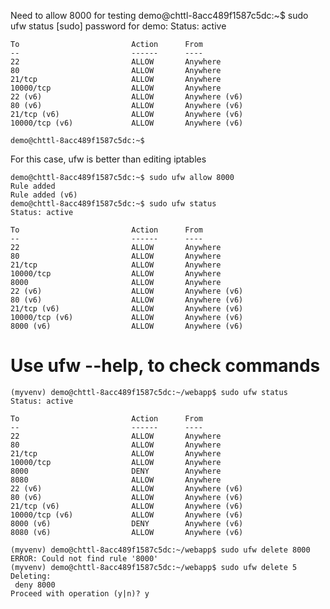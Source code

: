 


Need to allow 8000 for testing 
    demo@chttl-8acc489f1587c5dc:~$ sudo ufw status
    [sudo] password for demo:
    Status: active
    
    To                         Action      From
    --                         ------      ----
    22                         ALLOW       Anywhere
    80                         ALLOW       Anywhere
    21/tcp                     ALLOW       Anywhere
    10000/tcp                  ALLOW       Anywhere
    22 (v6)                    ALLOW       Anywhere (v6)
    80 (v6)                    ALLOW       Anywhere (v6)
    21/tcp (v6)                ALLOW       Anywhere (v6)
    10000/tcp (v6)             ALLOW       Anywhere (v6)
    
    demo@chttl-8acc489f1587c5dc:~$


For this case, ufw is better than editing iptables

    demo@chttl-8acc489f1587c5dc:~$ sudo ufw allow 8000
    Rule added
    Rule added (v6)
    demo@chttl-8acc489f1587c5dc:~$ sudo ufw status
    Status: active
    
    To                         Action      From
    --                         ------      ----
    22                         ALLOW       Anywhere
    80                         ALLOW       Anywhere
    21/tcp                     ALLOW       Anywhere
    10000/tcp                  ALLOW       Anywhere
    8000                       ALLOW       Anywhere
    22 (v6)                    ALLOW       Anywhere (v6)
    80 (v6)                    ALLOW       Anywhere (v6)
    21/tcp (v6)                ALLOW       Anywhere (v6)
    10000/tcp (v6)             ALLOW       Anywhere (v6)
    8000 (v6)                  ALLOW       Anywhere (v6)



# Use ufw --help, to check commands

    (myvenv) demo@chttl-8acc489f1587c5dc:~/webapp$ sudo ufw status
    Status: active
    
    To                         Action      From
    --                         ------      ----
    22                         ALLOW       Anywhere
    80                         ALLOW       Anywhere
    21/tcp                     ALLOW       Anywhere
    10000/tcp                  ALLOW       Anywhere
    8000                       DENY        Anywhere
    8080                       ALLOW       Anywhere
    22 (v6)                    ALLOW       Anywhere (v6)
    80 (v6)                    ALLOW       Anywhere (v6)
    21/tcp (v6)                ALLOW       Anywhere (v6)
    10000/tcp (v6)             ALLOW       Anywhere (v6)
    8000 (v6)                  DENY        Anywhere (v6)
    8080 (v6)                  ALLOW       Anywhere (v6)
    
    (myvenv) demo@chttl-8acc489f1587c5dc:~/webapp$ sudo ufw delete 8000
    ERROR: Could not find rule '8000'
    (myvenv) demo@chttl-8acc489f1587c5dc:~/webapp$ sudo ufw delete 5
    Deleting:
     deny 8000
    Proceed with operation (y|n)? y
